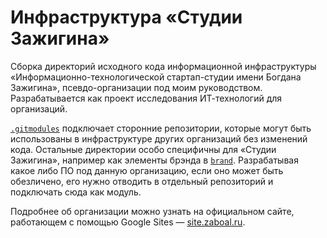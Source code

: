 # Инфраструктура «Студии Зажигина»

Сборка директорий исходного кода информационной инфраструктуры «Информационно-технологической стартап-студии имени Богдана Зажигина», псевдо-организации под моим руководством. Разрабатывается как проект исследования ИТ-технологий для организаций.

[`.gitmodules`](.gitmodules) подключает сторонние репозитории, которые могут быть использованы в инфраструктуре других организаций без изменений кода. Остальные директории особо специфичны для «Студии Зажигина», например как элементы брэнда в [`brand`](brand). Разрабатывая какое либо ПО под данную организацию, если оно может быть обезличено, его нужно отводить в отдельный репозиторий и подключать сюда как модуль.

Подробнее об организации можно узнать на официальном сайте, работающем с помощью Google Sites — [site.zaboal.ru](https://site.zaboal.ru).